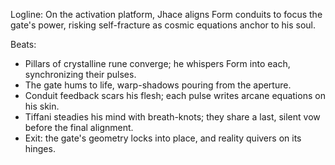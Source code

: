 ﻿---
series: 1
novella: 4
file: S1N4_CH07
type: chapter
pov: Jhace
setting: Gatehouse summitâ€”activation platform
word_target_min: 1201
word_target_max: 2299
status: outline
---
Logline: On the activation platform, Jhace aligns Form conduits to focus the gate's power, risking self-fracture as cosmic equations anchor to his soul.

Beats:
- Pillars of crystalline rune converge; he whispers Form into each, synchronizing their pulses.
- The gate hums to life, warp-shadows pouring from the aperture.
- Conduit feedback scars his flesh; each pulse writes arcane equations on his skin.
- Tiffani steadies his mind with breath-knots; they share a last, silent vow before the final alignment.
- Exit: the gate's geometry locks into place, and reality quivers on its hinges.